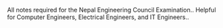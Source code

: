 All notes required for the Nepal Engineering Council Examination..
Helpful for Computer Engineers, Electrical Engineers, and IT Engineers..
